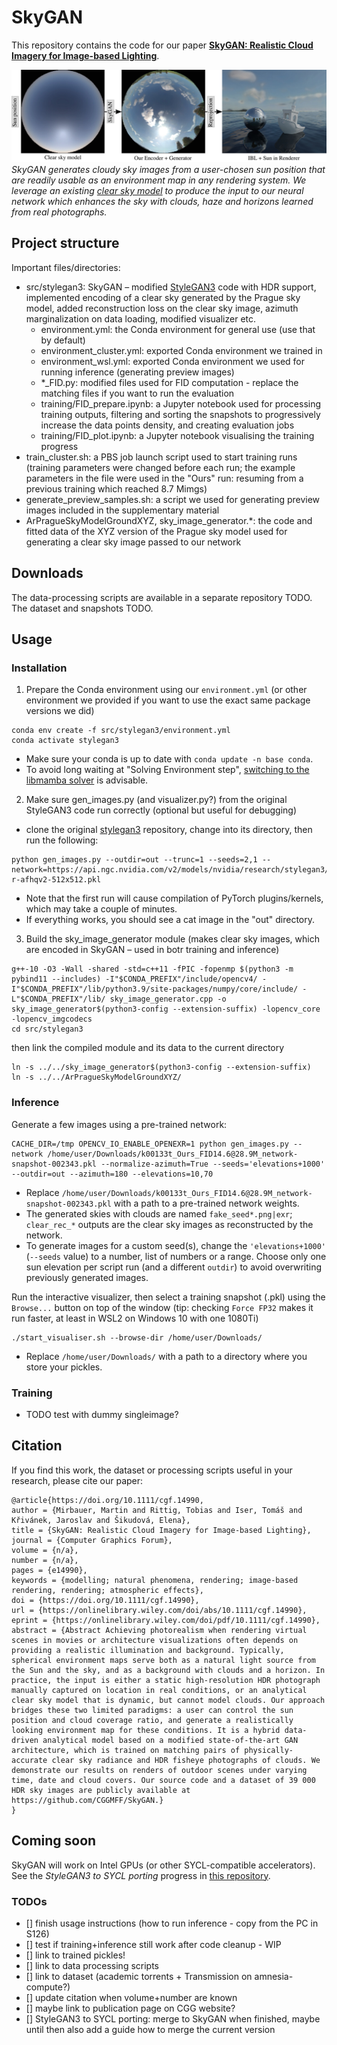 # SkyGAN

This repository contains the code for our paper [**SkyGAN: Realistic Cloud Imagery for Image-based Lighting**](https://doi.org/10.1111/cgf.14990).

![teaser image](./SkyGAN_teaser_CGF.jpg)
*SkyGAN generates cloudy sky images from a user-chosen sun position that are readily usable as an environment map in any rendering system. We leverage an existing [clear sky model](https://cgg.mff.cuni.cz/publications/skymodel-2021/) to produce the input to our neural network which enhances the sky with clouds, haze and horizons learned from real photographs.*


## Project structure
Important files/directories:
- src/stylegan3: SkyGAN – modified [StyleGAN3](https://github.com/nvlabs/stylegan3) code with HDR support, implemented encoding of a clear sky generated by the Prague sky model, added reconstruction loss on the clear sky image, azimuth marginalization on data loading, modified visualizer etc.
  - environment.yml: the Conda environment for general use (use that by default)
  - environment_cluster.yml: exported Conda environment we trained in
  - environment_wsl.yml: exported Conda environment we used for running inference (generating preview images)
  - *_FID.py: modified files used for FID computation - replace the matching files if you want to run the evaluation
  - training/FID_prepare.ipynb: a Jupyter notebook used for processing training outputs, filtering and sorting the snapshots to progressively increase the data points density, and creating evaluation jobs
  - training/FID_plot.ipynb: a Jupyter notebook visualising the training progress
- train_cluster.sh: a PBS job launch script used to start training runs (training parameters were changed before each run; the example parameters in the file were used in the "Ours" run: resuming from a previous training which reached 8.7 Mimgs)
- generate_preview_samples.sh: a script we used for generating preview images included in the supplementary material
- ArPragueSkyModelGroundXYZ, sky_image_generator.*: the code and fitted data of the XYZ version of the Prague sky model used for generating a clear sky image passed to our network

## Downloads
The data-processing scripts are available in a separate repository TODO. The dataset and snapshots TODO.

## Usage
### Installation
1. Prepare the Conda environment using our `environment.yml` (or other environment we provided if you want to use the exact same package versions we did)
```
conda env create -f src/stylegan3/environment.yml
conda activate stylegan3
```
  - Make sure your conda is up to date with `conda update -n base conda`.
  - To avoid long waiting at "Solving Environment step", [switching to the libmamba solver](https://www.anaconda.com/blog/a-faster-conda-for-a-growing-community) is advisable.

2. Make sure gen_images.py (and visualizer.py?) from the original StyleGAN3 code run correctly (optional but useful for debugging)
  - clone the original [stylegan3](https://github.com/nvlabs/stylegan3) repository, change into its directory, then run the following:

```
python gen_images.py --outdir=out --trunc=1 --seeds=2,1 --network=https://api.ngc.nvidia.com/v2/models/nvidia/research/stylegan3/versions/1/files/stylegan3-r-afhqv2-512x512.pkl
```
  - Note that the first run will cause compilation of PyTorch plugins/kernels, which may take a couple of minutes.
  - If everything works, you should see a cat image in the "out" directory.

3. Build the sky_image_generator module (makes clear sky images, which are encoded in SkyGAN – used in botr training and inference)
```
g++-10 -O3 -Wall -shared -std=c++11 -fPIC -fopenmp $(python3 -m pybind11 --includes) -I"$CONDA_PREFIX"/include/opencv4/ -I"$CONDA_PREFIX"/lib/python3.9/site-packages/numpy/core/include/ -L"$CONDA_PREFIX"/lib/ sky_image_generator.cpp -o sky_image_generator$(python3-config --extension-suffix) -lopencv_core -lopencv_imgcodecs
cd src/stylegan3
```
then link the compiled module and its data to the current directory
```
ln -s ../../sky_image_generator$(python3-config --extension-suffix)
ln -s ../../ArPragueSkyModelGroundXYZ/
```

### Inference
Generate a few images using a pre-trained network:
```
CACHE_DIR=/tmp OPENCV_IO_ENABLE_OPENEXR=1 python gen_images.py --network /home/user/Downloads/k00133t_Ours_FID14.6@28.9M_network-snapshot-002343.pkl --normalize-azimuth=True --seeds='elevations+1000' --outdir=out --azimuth=180 --elevations=10,70
```
  - Replace `/home/user/Downloads/k00133t_Ours_FID14.6@28.9M_network-snapshot-002343.pkl` with a path to a pre-trained network weights.
  - The generated skies with clouds are named `fake_seed*.png|exr`; `clear_rec_*` outputs are the clear sky images as reconstructed by the network.
  - To generate images for a custom seed(s), change the `'elevations+1000'` (`--seeds` value) to a number, list of numbers or a range. Choose only one sun elevation per script run (and a different `outdir`) to avoid overwriting previously generated images.

Run the interactive visualizer, then select a training snapshot (.pkl) using the `Browse...` button on top of the window (tip: checking `Force FP32` makes it run faster, at least in WSL2 on Windows 10 with one 1080Ti)
```
./start_visualiser.sh --browse-dir /home/user/Downloads/
```
  - Replace `/home/user/Downloads/` with a path to a directory where you store your pickles.

### Training
- TODO test with dummy singleimage?


## Citation
If you find this work, the dataset or processing scripts useful in your research, please cite our paper:
```
@article{https://doi.org/10.1111/cgf.14990,
author = {Mirbauer, Martin and Rittig, Tobias and Iser, Tomáš and Křivánek, Jaroslav and Šikudová, Elena},
title = {SkyGAN: Realistic Cloud Imagery for Image-based Lighting},
journal = {Computer Graphics Forum},
volume = {n/a},
number = {n/a},
pages = {e14990},
keywords = {modelling; natural phenomena, rendering; image-based rendering, rendering; atmospheric effects},
doi = {https://doi.org/10.1111/cgf.14990},
url = {https://onlinelibrary.wiley.com/doi/abs/10.1111/cgf.14990},
eprint = {https://onlinelibrary.wiley.com/doi/pdf/10.1111/cgf.14990},
abstract = {Abstract Achieving photorealism when rendering virtual scenes in movies or architecture visualizations often depends on providing a realistic illumination and background. Typically, spherical environment maps serve both as a natural light source from the Sun and the sky, and as a background with clouds and a horizon. In practice, the input is either a static high-resolution HDR photograph manually captured on location in real conditions, or an analytical clear sky model that is dynamic, but cannot model clouds. Our approach bridges these two limited paradigms: a user can control the sun position and cloud coverage ratio, and generate a realistically looking environment map for these conditions. It is a hybrid data-driven analytical model based on a modified state-of-the-art GAN architecture, which is trained on matching pairs of physically-accurate clear sky radiance and HDR fisheye photographs of clouds. We demonstrate our results on renders of outdoor scenes under varying time, date and cloud covers. Our source code and a dataset of 39 000 HDR sky images are publicly available at https://github.com/CGGMFF/SkyGAN.}
}
```

## Coming soon
SkyGAN will work on Intel GPUs (or other SYCL-compatible accelerators). See the *StyleGAN3 to SYCL porting* progress in [this repository](https://github.com/martinmCGG/stylegan3).

### TODOs
 - [] finish usage instructions (how to run inference - copy from the PC in S126)
 - [] test if training+inference still work after code cleanup - WIP
 - [] link to trained pickles!
 - [] link to data processing scripts
 - [] link to dataset (academic torrents + Transmission on amnesia-compute?)
 - [] update citation when volume+number are known
 - [] maybe link to publication page on CGG website?
 - [] StyleGAN3 to SYCL porting: merge to SkyGAN when finished, maybe until then also add a guide how to merge the current version
